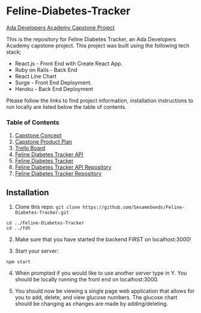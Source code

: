 # Feline-Diabetes-Tracker
[Ada Developers Academy Capstone Project](https://github.com/Ada-C8/capstone)  

This is the repository for Feline Diabetes Tracker, an Ada Developers Academy capstone project. This project was built using the following tech stack;

- React.js - Front End with Create React App.
- Ruby on Rails - Back End
- React Line Chart
- Surge - Front End Deployment.
- Heroku - Back End Deployment
 
Please follow the links to find project information, installation instructions to run locally are listed below the table of contents.

### Table of Contents
1. [Capstone Concept](https://gist.github.com/SesameSeeds/89c64ce45d00cc2cd12bf7c3bda637e8)
2. [Capstone Product Plan](https://gist.github.com/SesameSeeds/29afe946d67b764db641819a82801405)
3. [Trello Board](https://trello.com/b/OFmrJAGN/stef-capstone)
4. [Feline Diabetes Tracker API](https://fdtbe.herokuapp.com/)
5. [Feline Diabetes Tracker](http://fdt.surge.sh/)
6. [Feline Diabetes Tracker API Repository](https://github.com/SesameSeeds/Feline-Diabetes-Tracker-API/tree/master/f-d-t-be)
7. [Feline Diabetes Tracker Repository](https://github.com/SesameSeeds/Feline-Diabetes-Tracker/tree/master/fdt)

## Installation
1. Clone this repo: `git clone https://github.com/SesameSeeds/Feline-Diabetes-Tracker.git`
```
cd ../Feline-Diabetes-Tracker
cd ../fdt
```

2. Make sure that you have started the backend FIRST on localhost:3000!  

3. Start your server:
```
npm start
```
4. When prompted if you would like to use another server type in Y.  You should be locally running the front end on localhost:3000.

5. You should now be viewing a single page web application that allows for you to add, delete, and view glucose numbers.  The glucose chart should be changing as changes are made by adding/deleting.
